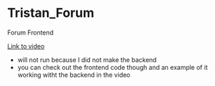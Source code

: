 # Tristan_Forum
Forum Frontend

[Link to video](Forum_Demo.mp4)

- will not run because I did not make the backend
- you can check out the frontend code though and an example of it working witht the backend in the video
